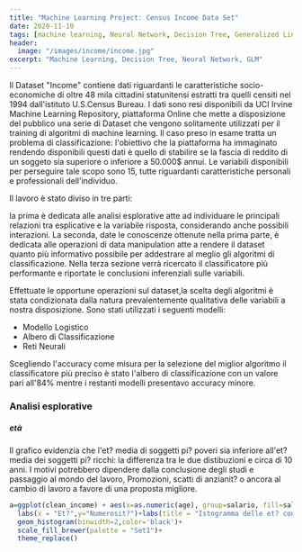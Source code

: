 ```yaml
---
title: "Machine Learning Project: Census Income Data Set"
date: 2020-11-10
tags: [machine learning, Neural Network, Decision Tree, Generalized Linear Model]
header:
  image: "/images/income/income.jpg"
excerpt: "Machine Learning, Decision Tree, Neural Network, GLM"
---
```




Il Dataset "Income"  contiene dati riguardanti le caratteristiche socio-economiche di oltre 48 mila cittadini statunitensi estratti tra quelli censiti nel 1994 dall'istituto U.S.Census Bureau.
I dati sono resi disponibili da UCI Irvine Machine Learning Repository, piattaforma Online che mette a disposizione del pubblico una serie di Dataset che vengono solitamente utilizzati per il training di algoritmi di machine learning.
Il caso preso in esame tratta  un problema di classificazione: l'obiettivo che la piattaforma ha immaginato rendendo disponibili questi dati è quello di  stabilire se la fascia di reddito di un soggeto sia superiore o inferiore a 50.000$ annui.
Le variabili disponibili per perseguire tale scopo sono 15, tutte riguardanti caratteristiche personali e professionali dell'individuo.


Il lavoro è stato diviso in tre parti:

la prima è dedicata alle analisi esplorative atte ad individuare le principali relazioni tra esplicative e la variabile risposta, considerando anche possibili interazioni.
La seconda, date le conoscenze ottenute nella prima parte, è dedicata alle operazioni di data manipulation atte a rendere il dataset quanto più informativo possibile per addestrare al meglio gli algoritmi di classificazione.
Nella terza sezione verrà ricercato il classificatore più performante e riportate le conclusioni inferenziali sulle variabili.


Effettuate le opportune operazioni sul dataset,la scelta degli algoritmi è stata condizionata dalla natura prevalentemente qualitativa delle variabili a nostra disposizione.
Sono stati utilizzati i seguenti modelli:

- Modello Logistico
- Albero di Classificazione
- Reti Neurali

Scegliendo l'accuracy come misura per la selezione del miglior algoritmo il classificatore più preciso
è stato l'albero di classificazione con un valore pari all'84% mentre i restanti modelli presentavo accuracy minore.




### Analisi esplorative

##### età


Il grafico evidenzia che l'et? media di soggetti pi? poveri sia inferiore all'et? media dei soggetti pi? ricchi: la differenza  tra le due distibuzioni e circa di 10 anni.
I motivi potrebbero dipendere dalla conclusione degli studi e passaggio al mondo del lavoro, Promozioni, scatti di anzianit? o ancora al cambio di lavoro a favore di una proposta migliore.


```r
a=ggplot(clean_income) + aes(x=as.numeric(age), group=salario, fill=salario) +
  labs(x = "Et?",y="Numerosit?")+labs(title = "Istogramma delle et? condizionata al salario")+
  geom_histogram(binwidth=2,color='black')+
  scale_fill_brewer(palette = "Set1")+
  theme_replace()
```
